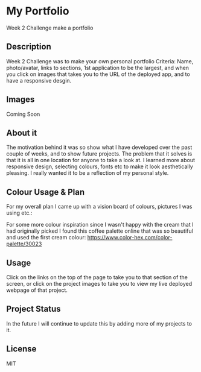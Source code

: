 # My Portfolio
Week 2 Challenge make a portfolio

## Description
Week 2 Challenge was to make your own personal portfolio
Criteria: Name, photo/avatar, links to sections, 1st application to be the largest, and when you click on images that takes you to the URL of the deployed app, and to have a responsive desgin. 

## Images
Coming Soon

## About it
The motivation behind it was so show what I have developed over the past couple of weeks, and to show future projects. The problem that it solves is that it is all in one location for anyone to take a look at. I learned more about responsive design, selecting colours, fonts etc to make it look aesthetically pleasing. I really wanted it to be a reflection of my personal style.

## Colour Usage & Plan
For my overall plan I came up with a vision board of colours, pictures I was using etc.:


For some more colour inspiration since I wasn't happy with the cream that I had originally picked I found this coffee palette online that was so beautiful and used the first cream colour:
https://www.color-hex.com/color-palette/30023

## Usage
Click on the links on the top of the page to take you to that section of the screen, or click on the project images to take you to view my live deployed webpage of that project.

## Project Status
In the future I will continue to update this by adding more of my projects to it.

## License
MIT

